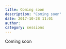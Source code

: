 ```yaml
---
title: Coming soon
description: "Coming soon"
date: 2017-10-28 11:01
author:
category: sessions
---
```

Coming soon